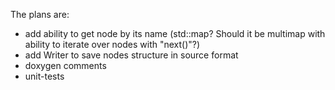 The plans are:
- add ability to get node by its name (std::map? Should it be multimap with ability to iterate over nodes with "next()"?)
- add Writer to save nodes structure in source format
- doxygen comments
- unit-tests
